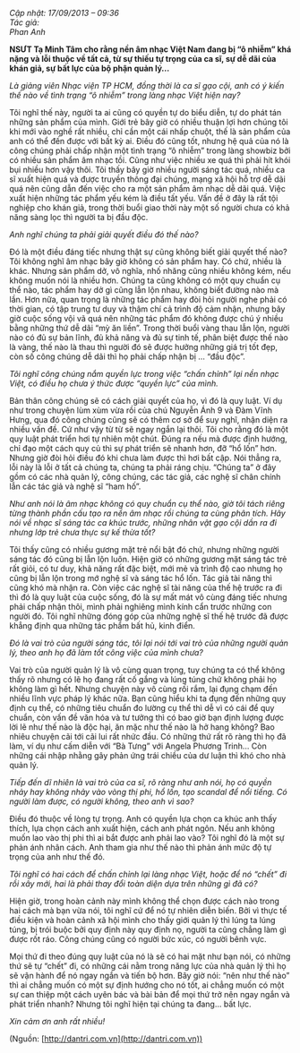 <!--
title: NSƯT Tạ Minh Tâm nói ” Nền âm nhạc VN đang bị ô nhiễm khá nặng ”
author:  Nguyễn Tích Kỳ
status: completed
-->

*Cập nhật: 17/09/2013 – 09:36*  
*Tác giả:*   
*Phan Anh*

**NSƯT Tạ Minh Tâm cho rằng nền âm nhạc Việt Nam đang bị “ô nhiễm” khá nặng và lỗi thuộc về tất cả, từ sự thiếu tự trọng của ca sĩ, sự dễ dãi của khán giả, sự bất lực của bộ phận quản lý…**

*Là giảng viên Nhạc viện TP HCM, đồng thời là ca sĩ gạo cội, anh có ý kiến thế nào về tình trạng “ô nhiễm” trong làng nhạc Việt hiện nay?*

Tôi nghĩ thế này, người ta ai cũng có quyền tự do biểu diễn, tự do phát tán những sản phẩm của mình. Giới trẻ bây giờ có nhiều thuận lợi hơn chúng tôi khi mới vào nghề rất nhiều, chỉ cần một cái nhấp chuột, thế là sản phẩm của anh có thể đến được với bất kỳ ai. Điều đó cũng tốt, nhưng hệ quả của nó là công chúng phải chấp nhận một tình trạng “ô nhiễm” trong làng showbiz bởi có nhiều sản phẩm âm nhạc tồi. Cũng như việc nhiều xe quá thì phải hít khói bụi nhiều hơn vậy thôi. Tôi thấy bây giờ nhiều người sáng tác quá, nhiều ca sĩ xuất hiện quá và được truyền thông đại chúng, mạng xã hội hỗ trợ dễ dãi quá nên cũng dẫn đến việc cho ra một sản phẩm âm nhạc dễ dãi quá. Việc xuất hiện những tác phẩm yếu kém là điều tất yếu. Vấn đề ở đây là rất tội nghiệp cho khán giả, trong thời buổi giao thời này một số người chưa có khả năng sàng lọc thì người ta bị đầu độc.

*Anh nghĩ chúng ta phải giải quyết điều đó thế nào?*

Đó là một điều đáng tiếc nhưng thật sự cũng không biết giải quyết thế nào? Tôi không nghĩ âm nhạc bây giờ không có sản phẩm hay. Có chứ, nhiều là khác. Nhưng sản phẩm dở, vô nghĩa, nhố nhăng cũng nhiều không kém, nếu không muốn nói là nhiều hơn. Chúng ta cũng không có một quy chuẩn cụ thể nào, tác phẩm hay dở gì cũng lẫn lộn nhau, không biết đường nào mà lần. Hơn nữa, quan trọng là những tác phẩm hay đòi hỏi người nghe phải có thời gian, có tập trung tư duy và thậm chí cả trình độ cảm nhận, nhưng bây giờ cuộc sống vội vã quá nên những tác phẩm đó không được chú ý nhiều bằng những thứ dễ dãi “mỳ ăn liền”. Trong thời buổi vàng thau lẫn lộn, người nào có đủ sự bản lĩnh, đủ khả năng và đủ sự tinh tế, phân biệt được thế nào là vàng, thế nào là thau thì người đó sẽ được hưởng những giá trị tốt đẹp, còn số công chúng dễ dãi thì họ phải chấp nhận bị … “đầu độc”.

*Tôi nghĩ công chúng nắm quyền lực trong việc “chấn chỉnh” lại nền nhạc Việt, có điều họ chưa ý thức được “quyền lực” của mình.*

Bản thân công chúng sẽ có cách giải quyết của họ, vì đó là quy luật. Ví dụ như trong chuyện lùm xùm vừa rồi của chú Nguyễn Ánh 9 và Đàm Vĩnh Hưng, qua đó công chúng cũng sẽ có thêm cơ sở để suy nghĩ, nhận diện ra nhiều vấn đề. Cứ như vậy từ từ sẽ ngay ngắn lại thôi. Tôi cho rằng đó là một quy luật phát triển hơi tự nhiên một chút. Đúng ra nếu mà được định hướng, chỉ đạo một cách quy củ thì sự phát triển sẽ nhanh hơn, đỡ “hổ lốn” hơn. Nhưng giờ đòi hỏi điều đó khi chưa làm được thì hơi bất cập. Nói thẳng ra, lỗi này là lỗi ở tất cả chúng ta, chúng ta phải ráng chịu. “Chúng ta” ở đây gồm có các nhà quản lý, công chúng, các tác giả, các nghệ sĩ chân chính lẫn các tác giả và nghệ sĩ “ham hố”.

*Như anh nói là âm nhạc không có quy chuẩn cụ thể nào, giờ tôi tách riêng từng thành phần cấu tạo ra nền âm nhạc rồi chúng ta cùng phân tích. Hãy nói về nhạc sĩ sáng tác ca khúc trước, những nhân vật gạo cội dần ra đi nhưng lớp trẻ chưa thực sự kế thừa tốt?*

Tôi thấy cũng có nhiều gương mặt trẻ nổi bật đó chứ, nhưng những người sáng tác đó cũng bị lẫn lộn luôn. Hiện giờ có những gương mặt sáng tác trẻ rất giỏi, có tư duy, khả năng rất đặc biệt, mới mẻ và trình độ cao nhưng họ cũng bị lẫn lộn trong mớ nghệ sĩ và sáng tác hổ lốn. Tác giả tài năng thì cũng khó mà nhận ra. Còn việc các nghệ sĩ tài năng của thế hệ trước ra đi thì đó là quy luật của cuộc sống, đó là sự mất mát vô cùng đáng tiếc nhưng phải chấp nhận thôi, mình phải nghiêng mình kính cẩn trước những con người đó. Tôi nghĩ những đóng góp của những nghệ sĩ thế hệ trước đã được khẳng định qua những tác phẩm bất hủ, kinh điển.

*Đó là vai trò của người sáng tác, tôi lại nói tới vai trò của những người quản lý, theo anh họ đã làm tốt công việc của mình chưa?*

Vai trò của người quản lý là vô cùng quan trọng, tuy chúng ta có thể không thấy rõ nhưng có lẽ họ đang rất cố gắng và lúng túng chứ không phải họ không làm gì hết. Nhưng chuyện này vô cùng rối rắm, lại đụng chạm đến nhiều lĩnh vực pháp lý khác nữa. Bạn cũng hiểu khi ta đụng đến những quy định cụ thể, có những tiêu chuẩn đo lường cụ thể thì dễ vì có cái để quy chuẩn, còn vấn đề văn hóa và tư tưởng thì có bao giờ bạn định lượng được lời lẽ như thế nào là độc hại, ăn mặc như thế nào là hở hang không? Bao nhiêu chuyện cãi tới cãi lui rất nhức đầu. Có những thứ rất rõ ràng thì họ đã làm, ví dụ như cấm diễn với “Bà Tưng” với Angela Phương Trinh… Còn những cái nhập nhằng gây phản ứng trái chiều của dư luận thì khó cho nhà quản lý.

*Tiếp đến dĩ nhiên là vai trò của ca sĩ, rõ ràng như anh nói, họ có quyền nhảy hay không nhảy vào vòng thị phi, hổ lốn, tạo scandal để nổi tiếng. Có người làm được, có người không, theo anh vì sao?*

Điều đó thuộc về lòng tự trọng. Anh có quyền lựa chọn ca khúc anh thấy thích, lựa chọn cách anh xuất hiện, cách anh phát ngôn. Nếu anh không muốn lao vào thị phi thì ai bắt được anh phải lao vào? Tôi nghĩ đó là một sự phản ánh nhân cách. Anh tham gia như thế nào thì phản ánh mức độ tự trọng của anh như thế đó. 

*Tôi nghĩ có hai cách để chấn chỉnh lại làng nhạc Việt, hoặc để nó “chết” đi rồi xây mới, hai là phải thay đổi toàn diện dựa trên những gì đã có?*

Hiện giờ, trong hoàn cảnh này mình không thể chọn được cách nào trong hai cách mà bạn vừa nói, tôi nghĩ cứ để nó tự nhiên diễn biến. Bởi vì thực tế điều kiện và hoàn cảnh xã hội mình cho thấy giới quản lý thì lúng ta lúng túng, bị trói buộc bởi quy định này quy định nọ, người ta cũng chẳng làm gì được rốt ráo. Công chúng cũng có người bức xúc, có người bênh vực.

Mọi thứ đi theo đúng quy luật của nó là sẽ có hai mặt như bạn nói, có những thứ sẽ tự “chết” đi, có những cái nằm trong năng lực của nhà quản lý thì họ sẽ vận hành để nó ngay ngắn và tiến bộ hơn. Bây giờ nói: “nên như thế nào” thì ai chẳng muốn có một sự định hướng cho nó tốt, ai chẳng muốn có một sự can thiệp một cách uyên bác và bài bản để mọi thứ trở nên ngay ngắn và phát triển nhanh? Nhưng tôi nghĩ hiện tại chúng ta đang… bất lực.

*Xin cảm ơn anh rất nhiều!*

(Nguồn: [http://dantri.com.vn](http://dantri.com.vn))





















